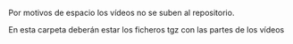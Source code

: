 Por motivos de espacio los vídeos no se suben al repositorio. 

En esta carpeta deberán estar los ficheros tgz con las partes de los vídeos